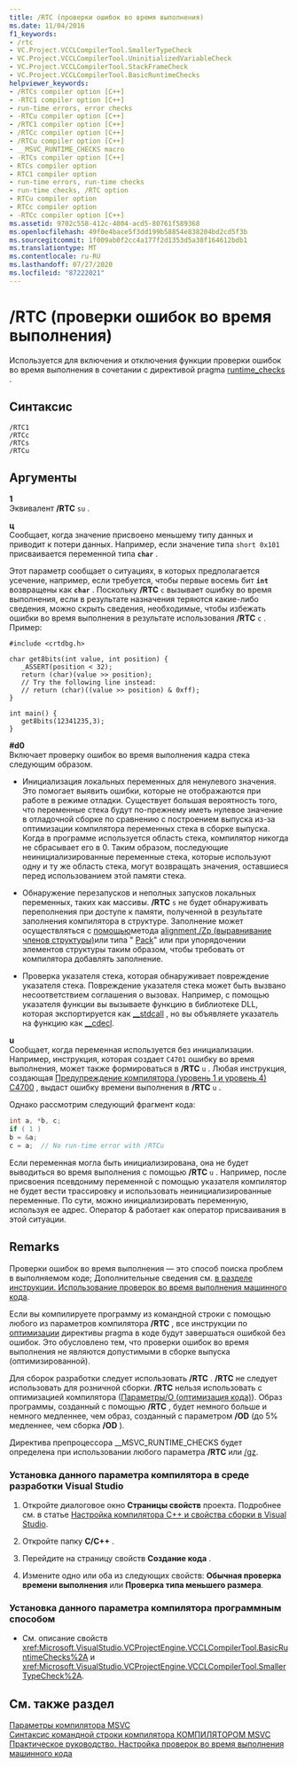 ```yaml
---
title: /RTC (проверки ошибок во время выполнения)
ms.date: 11/04/2016
f1_keywords:
- /rtc
- VC.Project.VCCLCompilerTool.SmallerTypeCheck
- VC.Project.VCCLCompilerTool.UninitializedVariableCheck
- VC.Project.VCCLCompilerTool.StackFrameCheck
- VC.Project.VCCLCompilerTool.BasicRuntimeChecks
helpviewer_keywords:
- /RTCs compiler option [C++]
- -RTC1 compiler option [C++]
- run-time errors, error checks
- -RTCu compiler option [C++]
- /RTC1 compiler option [C++]
- /RTCc compiler option [C++]
- /RTCu compiler option [C++]
- __MSVC_RUNTIME_CHECKS macro
- -RTCs compiler option [C++]
- RTCs compiler option
- RTC1 compiler option
- run-time errors, run-time checks
- run-time checks, /RTC option
- RTCu compiler option
- RTCc compiler option
- -RTCc compiler option [C++]
ms.assetid: 9702c558-412c-4004-acd5-80761f589368
ms.openlocfilehash: 49f0e4bace5f3dd199b58854e838204bd2cd5f3b
ms.sourcegitcommit: 1f009ab0f2cc4a177f2d1353d5a38f164612bdb1
ms.translationtype: MT
ms.contentlocale: ru-RU
ms.lasthandoff: 07/27/2020
ms.locfileid: "87222021"
---
```

# <a name="rtc-run-time-error-checks"></a>/RTC (проверки ошибок во время выполнения)

Используется для включения и отключения функции проверки ошибок во время выполнения в сочетании с директивой pragma [runtime_checks](../../preprocessor/runtime-checks.md) .

## <a name="syntax"></a>Синтаксис

```
/RTC1
/RTCc
/RTCs
/RTCu
```

## <a name="arguments"></a>Аргументы

**1**<br/>
Эквивалент **/RTC** `su` .

**ц**<br/>
Сообщает, когда значение присвоено меньшему типу данных и приводит к потери данных. Например, если значение типа `short 0x101` присваивается переменной типа **`char`** .

Этот параметр сообщает о ситуациях, в которых предполагается усечение, например, если требуется, чтобы первые восемь бит **`int`** возвращены как **`char`** . Поскольку **/RTC** `c` вызывает ошибку во время выполнения, если в результате назначения теряются какие-либо сведения, можно скрыть сведения, необходимые, чтобы избежать ошибки во время выполнения в результате использования **/RTC** `c` . Пример:

```
#include <crtdbg.h>

char get8bits(int value, int position) {
   _ASSERT(position < 32);
   return (char)(value >> position);
   // Try the following line instead:
   // return (char)((value >> position) & 0xff);
}

int main() {
   get8bits(12341235,3);
}
```

**#d0**<br/>
Включает проверку ошибок во время выполнения кадра стека следующим образом.

- Инициализация локальных переменных для ненулевого значения. Это помогает выявить ошибки, которые не отображаются при работе в режиме отладки. Существует большая вероятность того, что переменные стека будут по-прежнему иметь нулевое значение в отладочной сборке по сравнению с построением выпуска из-за оптимизации компилятора переменных стека в сборке выпуска. Когда в программе используется область стека, компилятор никогда не сбрасывает его в 0. Таким образом, последующие неинициализированные переменные стека, которые используют одну и ту же область стека, могут возвращать значения, оставшиеся перед использованием этой памяти стека.

- Обнаружение перезапусков и неполных запусков локальных переменных, таких как массивы. **/RTC** `s` не будет обнаруживать переполнения при доступе к памяти, полученной в результате заполнения компилятора в структуре. Заполнение может осуществляться с [помощью](../../cpp/align-cpp.md)метода [alignment,/Zp (выравнивание членов структуры)](zp-struct-member-alignment.md)или типа " [Pack](../../preprocessor/pack.md)" или при упорядочении элементов структуры таким образом, чтобы требовать от компилятора добавлять заполнение.

- Проверка указателя стека, которая обнаруживает повреждение указателя стека. Повреждение указателя стека может быть вызвано несоответствием соглашения о вызовах. Например, с помощью указателя функции вы вызываете функцию в библиотеке DLL, которая экспортируется как [__stdcall](../../cpp/stdcall.md) , но вы объявляете указатель на функцию как [__cdecl](../../cpp/cdecl.md).

**u**<br/>
Сообщает, когда переменная используется без инициализации. Например, инструкция, которая создает `C4701` ошибку во время выполнения, может также формироваться в **/RTC** `u` . Любая инструкция, создающая [Предупреждение компилятора (уровень 1 и уровень 4) C4700](../../error-messages/compiler-warnings/compiler-warning-level-1-and-level-4-c4700.md) , выдаст ошибку времени выполнения в **/RTC** `u` .

Однако рассмотрим следующий фрагмент кода:

```cpp
int a, *b, c;
if ( 1 )
b = &a;
c = a;  // No run-time error with /RTCu
```

Если переменная могла быть инициализирована, она не будет выводиться во время выполнения с помощью **/RTC** `u` . Например, после присвоения псевдониму переменной с помощью указателя компилятор не будет вести трассировку и использовать неинициализированные переменные. По сути, можно инициализировать переменную, используя ее адрес. Оператор & работает как оператор присваивания в этой ситуации.

## <a name="remarks"></a>Remarks

Проверки ошибок во время выполнения — это способ поиска проблем в выполняемом коде; Дополнительные сведения см. [в разделе инструкции. Использование проверок во время выполнения машинного кода](/visualstudio/debugger/how-to-use-native-run-time-checks).

Если вы компилируете программу из командной строки с помощью любого из параметров компилятора **/RTC** , все инструкции по [оптимизации](../../preprocessor/optimize.md) директивы pragma в коде будут завершаться ошибкой без ошибок. Это обусловлено тем, что проверки ошибок во время выполнения не являются допустимыми в сборке выпуска (оптимизированной).

Для сборок разработки следует использовать **/RTC** . **/RTC** не следует использовать для розничной сборки. **/RTC** нельзя использовать с оптимизацией компилятора ([Параметры/O (оптимизация кода)](o-options-optimize-code.md)). Образ программы, созданный с помощью **/RTC** , будет немного больше и немного медленнее, чем образ, созданный с параметром **/OD** (до 5% медленнее, чем сборка **/OD** ).

Директива препроцессора __MSVC_RUNTIME_CHECKS будет определена при использовании любого параметра **/RTC** или [/gz](gz-enable-stack-frame-run-time-error-checking.md).

### <a name="to-set-this-compiler-option-in-the-visual-studio-development-environment"></a>Установка данного параметра компилятора в среде разработки Visual Studio

1. Откройте диалоговое окно **Страницы свойств** проекта. Подробнее см. в статье [Настройка компилятора C++ и свойства сборки в Visual Studio](../working-with-project-properties.md).

1. Откройте папку **C/C++** .

1. Перейдите на страницу свойств **Создание кода** .

1. Измените одно или оба из следующих свойств: **Обычная проверка времени выполнения** или **Проверка типа меньшего размера**.

### <a name="to-set-this-compiler-option-programmatically"></a>Установка данного параметра компилятора программным способом

- См. описание свойств <xref:Microsoft.VisualStudio.VCProjectEngine.VCCLCompilerTool.BasicRuntimeChecks%2A> и <xref:Microsoft.VisualStudio.VCProjectEngine.VCCLCompilerTool.SmallerTypeCheck%2A>.

## <a name="see-also"></a>См. также раздел

[Параметры компилятора MSVC](compiler-options.md)<br/>
[Синтаксис командной строки компилятора КОМПИЛЯТОРОМ MSVC](compiler-command-line-syntax.md)<br/>
[Практическое руководство. Настройка проверок во время выполнения машинного кода](/visualstudio/debugger/how-to-use-native-run-time-checks)
